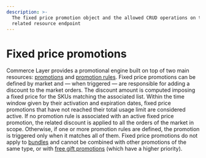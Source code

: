 ```yaml
---
description: >-
  The fixed price promotion object and the allowed CRUD operations on the
  related resource endpoint
---
```


# Fixed price promotions

Commerce Layer provides a promotional engine built on top of two main resources: [promotions](https://docs.commercelayer.io/api/resources/promotions) and [promotion rules](https://docs.commercelayer.io/api/resources/promotion\_rules). Fixed price promotions can be defined by market and — when triggered — are responsible for adding a discount to the market orders. The discount amount is computed imposing a fixed price for the SKUs matching the associated list. Within the time window given by their activation and expiration dates, fixed price promotions that have not reached their total usage limit are considered active. If no promotion rule is associated with an active fixed price promotion, the related discount is applied to all the orders of the market in scope. Otherwise, if one or more promotion rules are defined, the promotion is triggered only when it matches all of them. Fixed price promotions do not apply to [bundles](https://docs.commercelayer.io/api/resources/bundles) and cannot be combined with other promotions of the same type, or with [free gift promotions](https://docs.commercelayer.io/api/resources/free\_gift\_promotions) (which have a higher priority).
